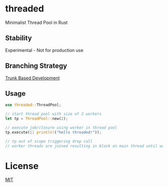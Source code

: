 # threaded

Minimalist Thread Pool in Rust

## Stability

Experimental - Not for production use

## Branching Strategy

[Trunk Based Development](https://trunkbaseddevelopment.com/)

## Usage

```rust
use threaded::ThreadPool;

// start thread pool with size of 2 workers
let tp = ThreadPool::new(2);

// execute job/closure using worker in thread pool
tp.execute(|| println!("hello threaded!"));

// tp out of scope triggering drop call
// worker threads are joined resulting in block on main thread until workers finish
```

# License

[MIT](LICENSE)
